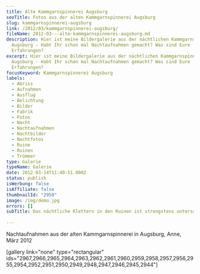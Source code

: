 ```yaml
---
title: Alte Kammgarnspinnerei Augsburg
seoTitle: Fotos aus der alten Kammgarnspinnerei Augsburg
slug: kammgarnspinnerei-augsburg
link: /2012/03/kammgarnspinnerei-augsburg/
fileName: 2012-03---alte-kammgarnspinnerei-augsburg.md
description: Hier ist meine Bildergalerie aus der nächtlichen Kammgarnspinnerei
  Augsburg - Habt Ihr schon mal Nachtaufnahmen gemacht? Was sind Eure
  Erfahrungen?
excerpt: Hier ist meine Bildergalerie aus der nächtlichen Kammgarnspinnerei
  Augsburg - Habt Ihr schon mal Nachtaufnahmen gemacht? Was sind Eure
  Erfahrungen?
focusKeyword: Kammgarnspinnerei Augsburg
labels:
  - Abriss
  - Aufnahmen
  - Ausflug
  - Belichtung
  - Bilder
  - Fabrik
  - Fotos
  - Nacht
  - Nachtaufnahmen
  - Nachtbilder
  - Nachtfotos
  - Ruine
  - Ruinen
  - Trümmer
type: Galerie
typeName: Galerie
date: 2012-03-14T11:40:51.000Z
status: publish
isWerbung: false
isAffiliate: false
thumbnailId: "2950"
image: /img/demo.jpg
errors: []
subTitle: Das nächtliche Klettern in den Ruinen ist strengstens untersagt
  
---
```


Nachtaufnahmen aus der alten Kammgarnspinnerei in Augsburg, Anne, März 2012

[gallery link="none" type="rectangular"
ids="2967,2966,2965,2964,2963,2962,2961,2960,2959,2958,2957,2956,2955,2954,2952,2951,2950,2949,2948,2947,2946,2945,2944"]

  
